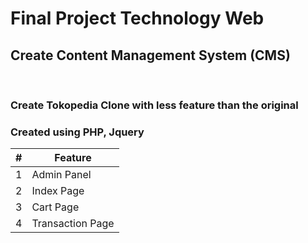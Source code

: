 # **Final Project Technology Web**
## Create Content Management System (CMS) 
<br/>

### Create Tokopedia Clone with less feature than the original
### Created using PHP, Jquery
| # | Feature |
| - | ------- |
| 1 | Admin Panel |
| 2 | Index Page |
| 3 | Cart Page | 
| 4 | Transaction Page |
